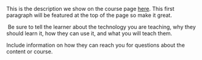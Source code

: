 This is the description we show on the course page [here](https://lab.github.com/yuhyeok2004/kweon-kyung-tae). This first paragraph will be featured at the top of the page so make it great.
​

​
Be sure to tell the learner about the technology you are teaching, why they should learn it, how they can use it, and what you will teach them.
​


Include information on how they can reach you for questions about the content or course. 